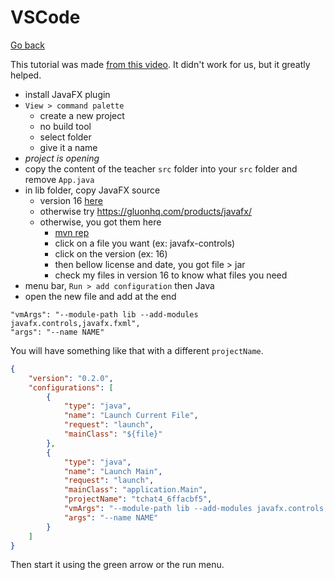 # VSCode

[Go back](../index.md)

This tutorial was made [from this video](https://www.youtube.com/watch?v=H67COH9F718). It didn't work for us, but it greatly helped.

* install JavaFX plugin
* `View > command palette`
    * create a new project
    * no build tool
    * select folder
    * give it a name
* *project is opening*
* copy the content of the teacher ``src`` folder into your ``src`` folder and remove `App.java`
* in lib folder, copy JavaFX source
  * version 16 [here](https://github.com/memorize-code/memorize-references/raw/main/special/ilo/javafx-lib-v16.zip)
  * otherwise try <https://gluonhq.com/products/javafx/>
  * otherwise, you got them here 
    * [mvn rep](https://mvnrepository.com/artifact/org.openjfx)
    * click on a file you want (ex: javafx-controls)
    * click on the version (ex: 16)
    * then bellow license and date, you got file > jar
    * check my files in version 16 to know what files you need
* menu bar, `Run > add configuration` then Java
* open the new file and add at the end 

```
"vmArgs": "--module-path lib --add-modules javafx.controls,javafx.fxml",
"args": "--name NAME"
```

You will have something like that with a different `projectName`.

```json
{
    "version": "0.2.0",
    "configurations": [
        {
            "type": "java",
            "name": "Launch Current File",
            "request": "launch",
            "mainClass": "${file}"
        },
        {
            "type": "java",
            "name": "Launch Main",
            "request": "launch",
            "mainClass": "application.Main",
            "projectName": "tchat4_6ffacbf5",
            "vmArgs": "--module-path lib --add-modules javafx.controls,javafx.fxml",
            "args": "--name NAME"
        }
    ]
}
```

Then start it using the green arrow or the run menu.